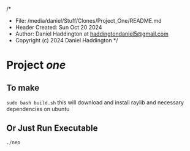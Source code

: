 /*
 * File: /media/daniel/Stuff/Clones/Project_One/README.md
 * Header Created: Sun Oct 20 2024
 * Author: Daniel Haddington at <haddingtondaniel5@gmail.com>
 * Copyright (c) 2024 Daniel Haddington
 */

# Project _one_

## To make

``` sudo bash build.sh ``` this will download and install raylib and necessary dependencies on ubuntu

## Or Just Run Executable

``` ./neo ```

